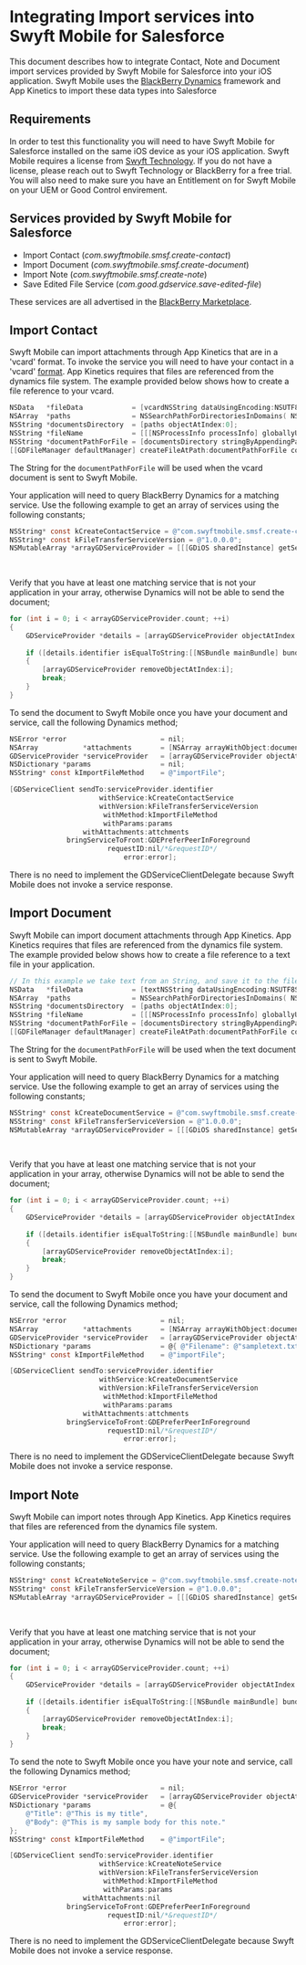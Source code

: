 # Integrating Import services into Swyft Mobile for Salesforce

This document describes how to integrate Contact, Note and Document import services provided by Swyft Mobile for Salesforce into your iOS application. Swyft Mobile uses the [BlackBerry Dynamics](https://www.blackberry.com/us/en/products/blackberry-dynamics) framework and App Kinetics to import these data types into Salesforce

## Requirements

In order to test this functionality you will need to have Swyft Mobile for Salesforce installed on the same iOS device as your iOS application. Swyft Mobile requires a license from [Swyft Technology](https://swyftmobile.com). If you do not have a license, please reach out to Swyft Technology or BlackBerry for a free trial. You will also need to make sure you have an Entitlement on for Swyft Mobile on your UEM or Good Control envirement.

## Services provided by Swyft Mobile for Salesforce

* Import Contact (*com.swyftmobile.smsf.create-contact*)
* Import Document (*com.swyftmobile.smsf.create-document*)
* Import Note (*com.swyftmobile.smsf.create-note*)
* Save Edited File Service (*com.good.gdservice.save-edited-file*)

These services are all advertised in the [BlackBerry Marketplace](https://marketplace.blackberry.com/services).

## Import Contact

Swyft Mobile can import attachments through App Kinetics that are in a 'vcard' format. To invoke the service you will need to have your contact in a 'vcard' [format](https://tools.ietf.org/html/rfc6350). App Kinetics requires that files are referenced from the dynamics file system. The example provided below shows how to create a file reference to your vcard.

```Objective-C
NSData   *fileData            = [vcardNSString dataUsingEncoding:NSUTF8StringEncoding];
NSArray  *paths               = NSSearchPathForDirectoriesInDomains( NSDocumentDirectory, NSUserDomainMask ,YES );
NSString *documentsDirectory  = [paths objectAtIndex:0];
NSString *fileName            = [[[NSProcessInfo processInfo] globallyUniqueString] stringByAppendingPathExtension:@"vcf"];
NSString *documentPathForFile = [documentsDirectory stringByAppendingPathComponent:fileName];
[[GDFileManager defaultManager] createFileAtPath:documentPathForFile contents:fileData attributes:nil];

```

The String for the `documentPathForFile` will be used when the vcard document is sent to Swyft Mobile. 

Your application will need to query BlackBerry Dynamics for a matching service. Use the following example to get an array of services using the following constants;

```Objective-C
NSString* const kCreateContactService = @"com.swyftmobile.smsf.create-contact";
NSString* const kFileTransferServiceVersion = @"1.0.0.0";
NSMutableArray *arrayGDServiceProvider = [[[GDiOS sharedInstance] getServiceProvidersFor:kCreateContactService
                                                                                  andVersion:kFileTransferServiceVersion
                                                                                     andServiceType:GDServiceTypeApplication] mutableCopy];
```

Verify that you have at least one matching service that is not your application in your array, otherwise Dynamics will not be able to send the document;

```Objective-C
for (int i = 0; i < arrayGDServiceProvider.count; ++i)
{
    GDServiceProvider *details = [arrayGDServiceProvider objectAtIndex:i];
    
    if ([details.identifier isEqualToString:[[NSBundle mainBundle] bundleIdentifier]])
    {
        [arrayGDServiceProvider removeObjectAtIndex:i];
        break;
    }
}
```

To send the document to Swyft Mobile once you have your document and service, call the following Dynamics method;

```Objective-C
NSError *error                       = nil;
NSArray           *attachments       = [NSArray arrayWithObject:documentPathForFile];
GDServiceProvider *serviceProvider   = [arrayGDServiceProvider objectAtIndex:0];
NSDictionary *params                 = nil;
NSString* const kImportFileMethod    = @"importFile";

[GDServiceClient sendTo:serviceProvider.identifier
                      withService:kCreateContactService
                      withVersion:kFileTransferServiceVersion
                       withMethod:kImportFileMethod
                       withParams:params
                  withAttachments:attchments
              bringServiceToFront:GDEPreferPeerInForeground
                        requestID:nil/*&requestID*/
                            error:error];
```

There is no need to implement the GDServiceClientDelegate because Swyft Mobile does not invoke a service response.

## Import Document

Swyft Mobile can import document attachments through App Kinetics. App Kinetics requires that files are referenced from the dynamics file system. The example provided below shows how to create a file reference to a text file in your application.

```Objective-C
// In this example we take text from an String, and save it to the file system using the GDFileManager.
NSData   *fileData            = [textNSString dataUsingEncoding:NSUTF8StringEncoding];
NSArray  *paths               = NSSearchPathForDirectoriesInDomains( NSDocumentDirectory, NSUserDomainMask ,YES );
NSString *documentsDirectory  = [paths objectAtIndex:0];
NSString *fileName            = [[[NSProcessInfo processInfo] globallyUniqueString] stringByAppendingPathExtension:@"txt"];
NSString *documentPathForFile = [documentsDirectory stringByAppendingPathComponent:fileName];
[[GDFileManager defaultManager] createFileAtPath:documentPathForFile contents:fileData attributes:nil];

```


The String for the `documentPathForFile` will be used when the text document is sent to Swyft Mobile. 

Your application will need to query BlackBerry Dynamics for a matching service. Use the following example to get an array of services using the following constants;

```Objective-C
NSString* const kCreateDocumentService = @"com.swyftmobile.smsf.create-document";
NSString* const kFileTransferServiceVersion = @"1.0.0.0";
NSMutableArray *arrayGDServiceProvider = [[[GDiOS sharedInstance] getServiceProvidersFor:kCreateDocumentService
                                                                              andVersion:kFileTransferServiceVersion
                                                                          andServiceType:GDServiceTypeApplication] mutableCopy];
```


Verify that you have at least one matching service that is not your application in your array, otherwise Dynamics will not be able to send the document;

```Objective-C
for (int i = 0; i < arrayGDServiceProvider.count; ++i)
{
    GDServiceProvider *details = [arrayGDServiceProvider objectAtIndex:i];
    
    if ([details.identifier isEqualToString:[[NSBundle mainBundle] bundleIdentifier]])
    {
        [arrayGDServiceProvider removeObjectAtIndex:i];
        break;
    }
}
```

To send the document to Swyft Mobile once you have your document and service, call the following Dynamics method;

```Objective-C
NSError *error                       = nil;
NSArray           *attachments       = [NSArray arrayWithObject:documentPathForFile];
GDServiceProvider *serviceProvider   = [arrayGDServiceProvider objectAtIndex:0];
NSDictionary *params                 = @{ @"Filename": @"sampletext.txt", @"Mimetype": @"text/plain" };
NSString* const kImportFileMethod    = @"importFile";

[GDServiceClient sendTo:serviceProvider.identifier
                      withService:kCreateDocumentService
                      withVersion:kFileTransferServiceVersion
                       withMethod:kImportFileMethod
                       withParams:params
                  withAttachments:attchments
              bringServiceToFront:GDEPreferPeerInForeground
                        requestID:nil/*&requestID*/
                            error:error];
```

There is no need to implement the GDServiceClientDelegate because Swyft Mobile does not invoke a service response.

## Import Note

Swyft Mobile can import notes through App Kinetics. App Kinetics requires that files are referenced from the dynamics file system.

Your application will need to query BlackBerry Dynamics for a matching service. Use the following example to get an array of services using the following constants;

```Objective-C
NSString* const kCreateNoteService = @"com.swyftmobile.smsf.create-note";
NSString* const kFileTransferServiceVersion = @"1.0.0.0";
NSMutableArray *arrayGDServiceProvider = [[[GDiOS sharedInstance] getServiceProvidersFor:kCreateNoteService
                                                                              andVersion:kFileTransferServiceVersion
                                                                          andServiceType:GDServiceTypeApplication] mutableCopy];
```

Verify that you have at least one matching service that is not your application in your array, otherwise Dynamics will not be able to send the document;

```Objective-C
for (int i = 0; i < arrayGDServiceProvider.count; ++i)
{
    GDServiceProvider *details = [arrayGDServiceProvider objectAtIndex:i];
    
    if ([details.identifier isEqualToString:[[NSBundle mainBundle] bundleIdentifier]])
    {
        [arrayGDServiceProvider removeObjectAtIndex:i];
        break;
    }
}
```


To send the note to Swyft Mobile once you have your note and service, call the following Dynamics method;

```Objective-C
NSError *error                       = nil;
GDServiceProvider *serviceProvider   = [arrayGDServiceProvider objectAtIndex:0];
NSDictionary *params                 = @{ 
    @"Title": @"This is my title", 
    @"Body": @"This is my sample body for this note." 
};
NSString* const kImportFileMethod    = @"importFile";

[GDServiceClient sendTo:serviceProvider.identifier
                      withService:kCreateNoteService
                      withVersion:kFileTransferServiceVersion
                       withMethod:kImportFileMethod
                       withParams:params
                  withAttachments:nil
              bringServiceToFront:GDEPreferPeerInForeground
                        requestID:nil/*&requestID*/
                            error:error];
```

There is no need to implement the GDServiceClientDelegate because Swyft Mobile does not invoke a service response.
